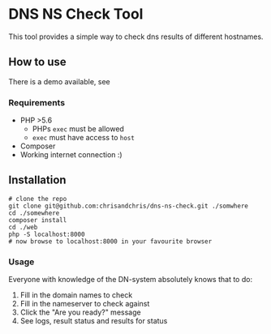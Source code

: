 # DNS NS Check Tool

This tool provides a simple way to check dns results of different hostnames.

## How to use

There is a demo available, see 

### Requirements

- PHP >5.6
    - PHPs `exec` must be allowed
    - `exec` must have access to `host`
- Composer
- Working internet connection :)

## Installation

```
# clone the repo
git clone git@github.com:chrisandchris/dns-ns-check.git ./somwhere
cd ./somewhere
composer install
cd ./web
php -S localhost:8000
# now browse to localhost:8000 in your favourite browser
```

### Usage

Everyone with knowledge of the DN-system absolutely knows that to do:

1. Fill in the domain names to check
2. Fill in the nameserver to check against
3. Click the "Are you ready?" message
4. See logs, result status and results for status
